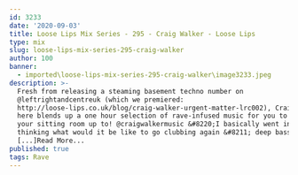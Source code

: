 ```yaml
---
id: 3233
date: '2020-09-03'
title: Loose Lips Mix Series - 295 - Craig Walker - Loose Lips
type: mix
slug: loose-lips-mix-series-295-craig-walker
author: 100
banner:
  - imported\loose-lips-mix-series-295-craig-walker\image3233.jpeg
description: >-
  Fresh from releasing a steaming basement techno number on
  @leftrightandcentreuk (which we premiered:
  http://loose-lips.co.uk/blog/craig-walker-urgent-matter-lrc002), Craig Walker
  here blends up a one hour selection of rave-infused music for you to smash
  your sitting room up to! @craigwalkermusic &#8220;I basically went into a mix
  thinking what would it be like to go clubbing again &#8211; deep basslines,
  [...]Read More...
published: true
tags: Rave
---
```

